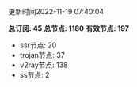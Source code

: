 更新时间2022-11-19 07:40:04

**总订阅: 45**
**总节点: 1180**
**有效节点: 197**
- ssr节点: 20
- trojan节点: 37
- v2ray节点: 138
- ss节点: 2
